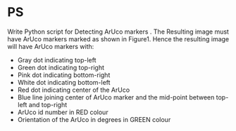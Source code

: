# PS
Write Python script for Detecting ArUco markers . The Resulting image must have ArUco markers marked as shown in Figure1. Hence the resulting image will have ArUco markers with:
- Gray dot indicating top-left
- Green dot indicating top-right
- Pink dot indicating bottom-right
- White dot indicating bottom-left
- Red dot indicating center of the ArUco
- Blue line joining center of ArUco marker and the mid-point between top-left and top-right
- ArUco id number in RED colour
- Orientation of the ArUco in degrees in GREEN colour
